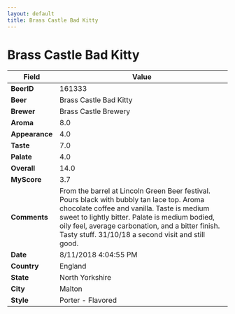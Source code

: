 ```yaml
---
layout: default
title: Brass Castle Bad Kitty
---
```


# Brass Castle Bad Kitty

| Field         | Value     |
|---------------|-----------|
| **BeerID** | 161333 |
| **Beer** | Brass Castle Bad Kitty |
| **Brewer** | Brass Castle Brewery |
| **Aroma** | 8.0 |
| **Appearance** | 4.0 |
| **Taste** | 7.0 |
| **Palate** | 4.0 |
| **Overall** | 14.0 |
| **MyScore** | 3.7 |
| **Comments** | From the barrel at Lincoln Green Beer festival. Pours black with bubbly tan lace top. Aroma chocolate coffee and vanilla. Taste is medium sweet to lightly bitter. Palate is medium bodied, oily feel, average carbonation, and a bitter finish. Tasty stuff. 31/10/18 a second visit and still good. |
| **Date** | 8/11/2018 4:04:55 PM |
| **Country** | England |
| **State** | North Yorkshire |
| **City** | Malton |
| **Style** | Porter - Flavored |
